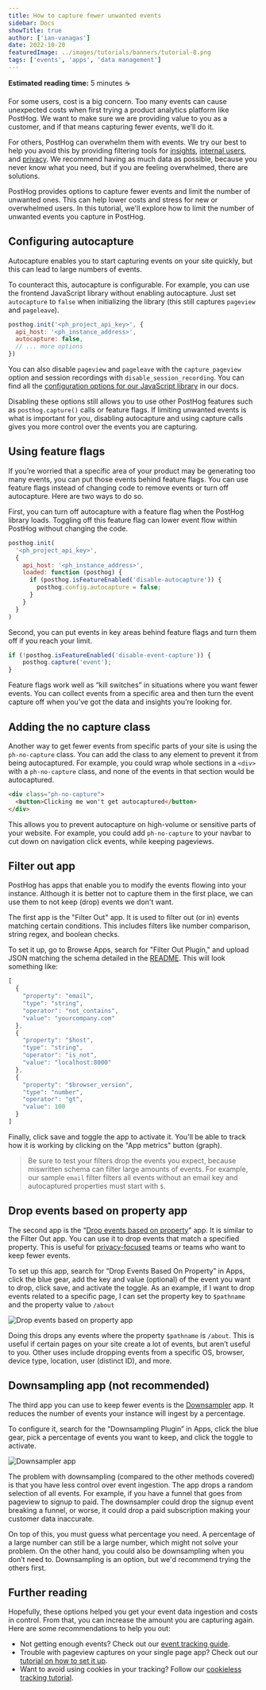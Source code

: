 ```yaml
---
title: How to capture fewer unwanted events
sidebar: Docs
showTitle: true
author: ['ian-vanagas']
date: 2022-10-20
featuredImage: ../images/tutorials/banners/tutorial-8.png
tags: ['events', 'apps', 'data management']
---
```


**Estimated reading time:** 5 minutes ☕

For some users, cost is a big concern. Too many events can cause unexpected costs when first trying a product analytics platform like PostHog. We want to make sure we are providing value to you as a customer, and if that means capturing fewer events, we’ll do it.

For others, PostHog can overwhelm them with events. We try our best to help you avoid this by providing filtering tools for [insights](/manual/insights), [internal users](/tutorials/filter-internal-users), and [privacy](/tutorials/property-filter). We recommend having as much data as possible, because you never know what you need, but if you are feeling overwhelmed, there are solutions.

PostHog provides options to capture fewer events and limit the number of unwanted ones. This can help lower costs and stress for new or overwhelmed users. In this tutorial, we'll explore how to limit the number of unwanted events you capture in PostHog. 

## Configuring autocapture

Autocapture enables you to start capturing events on your site quickly, but this can lead to large numbers of events. 

To counteract this, autocapture is configurable. For example, you can use the frontend JavaScript library without enabling autocapture. Just set `autocapture` to `false` when initializing the library (this still captures `pageview` and `pageleave`).

```js
posthog.init('<ph_project_api_key>', {
  api_host: '<ph_instance_address>',
  autocapture: false,
  // ... more options
})
```

You can also disable `pageview` and `pageleave` with the `capture_pageview` option and session recordings with `disable_session_recording`. You can find all the [configuration options for our JavaScript library](/docs/integrate/client/js#config) in our docs.

Disabling these options still allows you to use other PostHog features such as `posthog.capture()` calls or feature flags. If limiting unwanted events is what is important for you, disabling autocapture and using capture calls gives you more control over the events you are capturing. 

## Using feature flags

If you’re worried that a specific area of your product may be generating too many events, you can put those events behind feature flags. You can use feature flags instead of changing code to remove events or turn off autocapture. Here are two ways to do so.

First, you can turn off autocapture with a feature flag when the PostHog library loads. Toggling off this feature flag can lower event flow within PostHog without changing the code.

```js
posthog.init(
  '<ph_project_api_key>',
  { 
    api_host: '<ph_instance_address>',
    loaded: function (posthog) {
      if (posthog.isFeatureEnabled('disable-autocapture')) {
        posthog.config.autocapture = false;
      }
    }
  }
)
```

Second, you can put events in key areas behind feature flags and turn them off if you reach your limit.

```js
if (!posthog.isFeatureEnabled('disable-event-capture')) {
	posthog.capture('event');
}
```

Feature flags work well as “kill switches” in situations where you want fewer events. You can collect events from a specific area and then turn the event capture off when you’ve got the data and insights you’re looking for.

## Adding the no capture class

Another way to get fewer events from specific parts of your site is using the `ph-no-capture` class. You can add the class to any element to prevent it from being autocaptured. For example, you could wrap whole sections in a `<div>` with a `ph-no-capture` class, and none of the events in that section would be autocaptured.

```html
<div class="ph-no-capture">
  <button>Clicking me won't get autocaptured</button>
</div>
```

This allows you to prevent autocapture on high-volume or sensitive parts of your website. For example, you could add `ph-no-capture` to your navbar to cut down on navigation click events, while keeping pageviews. 

## Filter out app

PostHog has apps that enable you to modify the events flowing into your instance. Although it is better not to capture them in the first place, we can use them to not keep (drop) events we don't want.

The first app is the "Filter Out" app. It is used to filter out (or in) events matching certain conditions. This includes filters like number comparison, string regex, and boolean checks.

To set it up, go to Browse Apps, search for "Filter Out Plugin," and upload JSON matching the schema detailed in the [README](https://github.com/plibither8/posthog-filter-out-plugin). This will look something like:

```js
[
  {
    "property": "email",
    "type": "string",
    "operator": "not_contains",
    "value": "yourcompany.com"
  },
  {
    "property": "$host",
    "type": "string",
    "operator": "is_not",
    "value": "localhost:8000"
  },
  {
    "property": "$browser_version",
    "type": "number",
    "operator": "gt",
    "value": 100
  }
]
```
Finally, click save and toggle the app to activate it. You'll be able to track how it is working by clicking on the "App metrics" button (graph).

> Be sure to test your filters drop the events you expect, because miswritten schema can filter large amounts of events. For example, our sample `email` filter filters all events without an email key and autocaptured properties must start with `$`.

## Drop events based on property app

The second app is the “[Drop events based on property](https://github.com/PostHog/drop-events-on-property-plugin)” app. It is similar to the Filter Out app. You can use it to drop events that match a specified property. This is useful for [privacy-focused](/tutorials/property-filter) teams or teams who want to keep fewer events. 

To set up this app, search for “Drop Events Based On Property” in Apps, click the blue gear, add the key and value (optional) of the event you want to drop, click save, and activate the toggle. As an example, if I want to drop events related to a specific page, I can set the property key to `$pathname` and the property value to `/about`

![Drop events based on property app](../images/tutorials/fewer-unwanted-events/drop-events.png)

Doing this drops any events where the property `$pathname` is `/about`. This is useful if certain pages on your site create a lot of events, but aren’t useful to you. Other uses include dropping events from a specific OS, browser, device type, location, user (distinct ID), and more.

## Downsampling app (not recommended)

The third app you can use to keep fewer events is the [Downsampler](/docs/apps/downsampling) app. It reduces the number of events your instance will ingest by a percentage.

To configure it, search for the “Downsampling Plugin” in Apps, click the blue gear, pick a percentage of events you want to keep, and click the toggle to activate.

![Downsampler app](../images/tutorials/fewer-unwanted-events/downsampler.png)

The problem with downsampling (compared to the other methods covered) is that you have less control over event ingestion. The app drops a random selection of all events. For example, if you have a funnel that goes from pageview to signup to paid. The downsampler could drop the signup event breaking a funnel, or worse, it could drop a paid subscription making your customer data inaccurate.

On top of this, you must guess what percentage you need. A percentage of a large number can still be a large number, which might not solve your problem. On the other hand, you could also be downsampling when you don’t need to. Downsampling is an option, but we'd recommend trying the others first.

## Further reading

Hopefully, these options helped you get your event data ingestion and costs in control. From that, you can increase the amount you are capturing again. Here are some recommendations to help you out:

- Not getting enough events? Check out our [event tracking guide](/tutorials/event-tracking-guide).
- Trouble with pageview captures on your single page app? Check out our [tutorial on how to set it up](/tutorials/spa).
- Want to avoid using cookies in your tracking? Follow our [cookieless tracking tutorial](/tutorials/cookieless-tracking).
